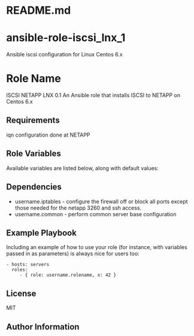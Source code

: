# README.md
# ansible-role-iscsi_lnx_1
Ansible iscsi configuration for Linux Centos 6.x

Role Name
=========

ISCSI NETAPP LNX 0.1
An Ansible role that installs ISCSI to NETAPP on Centos 6.x

Requirements
------------

iqn configuration done at NETAPP 

Role Variables
--------------

Available variables are listed below, along with default values:


Dependencies
------------

- username.iptables - configure the firewall off or block all ports except those needed for the netapp 3260 and ssh access.
- username.common - perform common server base configuration


Example Playbook
----------------

Including an example of how to use your role (for instance, with variables passed in as parameters) is always nice for users too:

    - hosts: servers
      roles:
         - { role: username.rolename, x: 42 }

License
-------

MIT

Author Information
------------------



